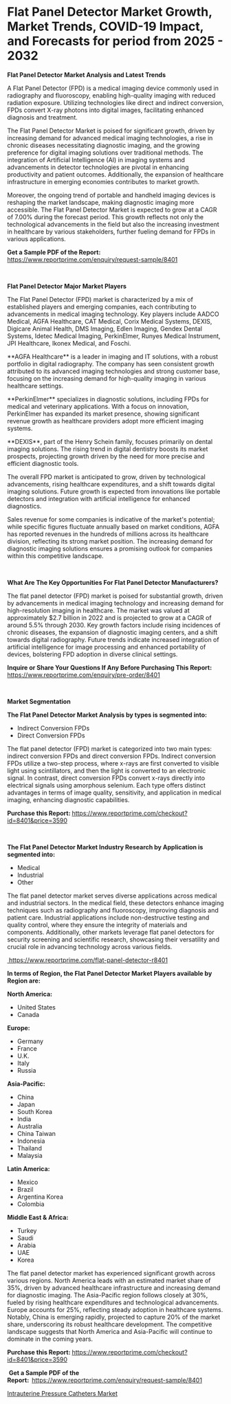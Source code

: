 <p><h1>Flat Panel Detector Market Growth, Market Trends, COVID-19 Impact, and Forecasts for period from 2025 - 2032</h1></p><p><strong>Flat Panel Detector Market Analysis and Latest Trends</strong></p>
<p><p>A Flat Panel Detector (FPD) is a medical imaging device commonly used in radiography and fluoroscopy, enabling high-quality imaging with reduced radiation exposure. Utilizing technologies like direct and indirect conversion, FPDs convert X-ray photons into digital images, facilitating enhanced diagnosis and treatment.</p><p>The Flat Panel Detector Market is poised for significant growth, driven by increasing demand for advanced medical imaging technologies, a rise in chronic diseases necessitating diagnostic imaging, and the growing preference for digital imaging solutions over traditional methods. The integration of Artificial Intelligence (AI) in imaging systems and advancements in detector technologies are pivotal in enhancing productivity and patient outcomes. Additionally, the expansion of healthcare infrastructure in emerging economies contributes to market growth.</p><p>Moreover, the ongoing trend of portable and handheld imaging devices is reshaping the market landscape, making diagnostic imaging more accessible. The Flat Panel Detector Market is expected to grow at a CAGR of 7.00% during the forecast period. This growth reflects not only the technological advancements in the field but also the increasing investment in healthcare by various stakeholders, further fueling demand for FPDs in various applications.</p></p>
<p><strong>Get a Sample PDF of the Report:&nbsp;</strong> <a href="https://www.reportprime.com/enquiry/request-sample/8401?utm_campaign=3174&utm_medium=2&utm_source=Github&utm_content=ia&utm_term=19032025&utm_id=flat-panel-detector">https://www.reportprime.com/enquiry/request-sample/8401</a></p>
<p>&nbsp;</p>
<p><strong>Flat Panel Detector Major Market Players</strong></p>
<p><p>The Flat Panel Detector (FPD) market is characterized by a mix of established players and emerging companies, each contributing to advancements in medical imaging technology. Key players include AADCO Medical, AGFA Healthcare, CAT Medical, Corix Medical Systems, DEXIS, Digicare Animal Health, DMS Imaging, Edlen Imaging, Gendex Dental Systems, Idetec Medical Imaging, PerkinElmer, Runyes Medical Instrument, JPI Healthcare, Ikonex Medical, and Foschi.</p><p>**AGFA Healthcare** is a leader in imaging and IT solutions, with a robust portfolio in digital radiography. The company has seen consistent growth attributed to its advanced imaging technologies and strong customer base, focusing on the increasing demand for high-quality imaging in various healthcare settings.</p><p>**PerkinElmer** specializes in diagnostic solutions, including FPDs for medical and veterinary applications. With a focus on innovation, PerkinElmer has expanded its market presence, showing significant revenue growth as healthcare providers adopt more efficient imaging systems.</p><p>**DEXIS**, part of the Henry Schein family, focuses primarily on dental imaging solutions. The rising trend in digital dentistry boosts its market prospects, projecting growth driven by the need for more precise and efficient diagnostic tools.</p><p>The overall FPD market is anticipated to grow, driven by technological advancements, rising healthcare expenditures, and a shift towards digital imaging solutions. Future growth is expected from innovations like portable detectors and integration with artificial intelligence for enhanced diagnostics.</p><p>Sales revenue for some companies is indicative of the market's potential; while specific figures fluctuate annually based on market conditions, AGFA has reported revenues in the hundreds of millions across its healthcare division, reflecting its strong market position. The increasing demand for diagnostic imaging solutions ensures a promising outlook for companies within this competitive landscape.</p></p>
<p>&nbsp;</p>
<p><strong>What Are The Key Opportunities For Flat Panel Detector Manufacturers?</strong></p>
<p><p>The flat panel detector (FPD) market is poised for substantial growth, driven by advancements in medical imaging technology and increasing demand for high-resolution imaging in healthcare. The market was valued at approximately $2.7 billion in 2022 and is projected to grow at a CAGR of around 5.5% through 2030. Key growth factors include rising incidences of chronic diseases, the expansion of diagnostic imaging centers, and a shift towards digital radiography. Future trends indicate increased integration of artificial intelligence for image processing and enhanced portability of devices, bolstering FPD adoption in diverse clinical settings.</p></p>
<p><strong>Inquire or Share Your Questions If Any Before Purchasing This Report:</strong> <a href="https://www.reportprime.com/enquiry/pre-order/8401?utm_campaign=3174&utm_medium=2&utm_source=Github&utm_content=ia&utm_term=19032025&utm_id=flat-panel-detector">https://www.reportprime.com/enquiry/pre-order/8401</a></p>
<p>&nbsp;</p>
<p><strong>Market Segmentation</strong></p>
<p><strong>The Flat Panel Detector Market Analysis by types is segmented into:</strong></p>
<p><ul><li>Indirect Conversion FPDs</li><li>Direct Conversion FPDs</li></ul></p>
<p><p>The flat panel detector (FPD) market is categorized into two main types: indirect conversion FPDs and direct conversion FPDs. Indirect conversion FPDs utilize a two-step process, where x-rays are first converted to visible light using scintillators, and then the light is converted to an electronic signal. In contrast, direct conversion FPDs convert x-rays directly into electrical signals using amorphous selenium. Each type offers distinct advantages in terms of image quality, sensitivity, and application in medical imaging, enhancing diagnostic capabilities.</p></p>
<p><strong>Purchase this Report:&nbsp;</strong><a href="https://www.reportprime.com/checkout?id=8401&price=3590&utm_campaign=3174&utm_medium=2&utm_source=Github&utm_content=ia&utm_term=19032025&utm_id=flat-panel-detector">https://www.reportprime.com/checkout?id=8401&price=3590</a></p>
<p>&nbsp;</p>
<p><strong>The Flat Panel Detector Market Industry Research by Application is segmented into:</strong></p>
<p><ul><li>Medical</li><li>Industrial</li><li>Other</li></ul></p>
<p><p>The flat panel detector market serves diverse applications across medical and industrial sectors. In the medical field, these detectors enhance imaging techniques such as radiography and fluoroscopy, improving diagnosis and patient care. Industrial applications include non-destructive testing and quality control, where they ensure the integrity of materials and components. Additionally, other markets leverage flat panel detectors for security screening and scientific research, showcasing their versatility and crucial role in advancing technology across various fields.</p></p>
<p><a href="https://www.reportprime.com/flat-panel-detector-r8401?utm_campaign=3174&utm_medium=2&utm_source=Github&utm_content=ia&utm_term=19032025&utm_id=flat-panel-detector">&nbsp;https://www.reportprime.com/flat-panel-detector-r8401</a></p>
<p><strong>In terms of Region, the Flat Panel Detector Market Players available by Region are:</strong></p>
<p>
    <p> <strong> North America: </strong>
        <ul>
            <li>United States</li>
            <li>Canada</li>
        </ul>
        </p> 
    <p> <strong> Europe: </strong>
        <ul>
            <li>Germany</li>
            <li>France</li>
            <li>U.K.</li>
            <li>Italy</li>
            <li>Russia</li>
        </ul>
        </p> 
    <p> <strong> Asia-Pacific: </strong>
        <ul>
            <li>China</li>
            <li>Japan</li>
            <li>South Korea</li>
            <li>India</li>
            <li>Australia</li>
            <li>China Taiwan</li>
            <li>Indonesia</li>
            <li>Thailand</li>
            <li>Malaysia</li>
        </ul>
        </p> 
    <p> <strong> Latin America: </strong>
        <ul>
            <li>Mexico</li>
            <li>Brazil</li>
            <li>Argentina Korea</li>
            <li>Colombia</li>
        </ul>
        </p> 
    <p> <strong> Middle East & Africa: </strong>
        <ul>
            <li>Turkey</li>
            <li>Saudi</li>
            <li>Arabia</li>
            <li>UAE</li>
            <li>Korea</li>
        </ul>
    </p>
    </p>
<p><p>The flat panel detector market has experienced significant growth across various regions. North America leads with an estimated market share of 35%, driven by advanced healthcare infrastructure and increasing demand for diagnostic imaging. The Asia-Pacific region follows closely at 30%, fueled by rising healthcare expenditures and technological advancements. Europe accounts for 25%, reflecting steady adoption in healthcare systems. Notably, China is emerging rapidly, projected to capture 20% of the market share, underscoring its robust healthcare development. The competitive landscape suggests that North America and Asia-Pacific will continue to dominate in the coming years.</p></p>
<p><strong>Purchase this Report: </strong><a href="https://www.reportprime.com/checkout?id=8401&price=3590&utm_campaign=3174&utm_medium=2&utm_source=Github&utm_content=ia&utm_term=19032025&utm_id=flat-panel-detector">https://www.reportprime.com/checkout?id=8401&price=3590</a></p>
<p>&nbsp;<strong>Get a Sample PDF of the Report:&nbsp;&nbsp;</strong><a href="https://www.reportprime.com/enquiry/request-sample/8401?utm_campaign=3174&utm_medium=2&utm_source=Github&utm_content=ia&utm_term=19032025&utm_id=flat-panel-detector">https://www.reportprime.com/enquiry/request-sample/8401</a></p>
<p><strong></strong></p>
<p><p><a href="https://github.com/irisadoranrx/Market-Research-Report-List-1/blob/main/intrauterine-pressure-catheters-market.md?utm_campaign=3174&utm_medium=2&utm_source=Github&utm_content=ia&utm_term=19032025&utm_id=flat-panel-detector">Intrauterine Pressure Catheters Market</a></p></p>